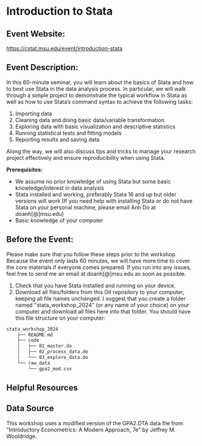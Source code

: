 # Introduction to Stata

## Event Website:
https://cstat.msu.edu/event/introduction-stata

## Event Description:
In this 60-minute seminar, you will learn about the basics of Stata and how to
best use Stata in the data analysis process. In particular, we will walk through
a simple project to demonstrate the typical workflow in Stata as well as how to
use Stata’s command syntax to achieve the following tasks:

1. Importing data
2. Cleaning data and doing basic data/variable transformation
3. Exploring data with basic visualization and descriptive statistics
4. Running statistical tests and fitting models
5. Reporting results and saving data

Along the way, we will also discuss tips and tricks to manage your research
project effectively and ensure reproducibility when using Stata.

**Prerequisites:**

* We assume no prior knowledge of using Stata but some basic knowledge/interest 
in data analysis
* Stata installed and working, preferably Stata 16 and up but older versions 
will work (If you need help with installing Stata or do not have Stata on your 
personal machine, please email Anh Do at doanh\[@\]msu.edu)
* Basic knowledge of your computer

## Before the Event:
Please make sure that you follow these steps prior to the workshop. Because the
event only lasts 60 minutes, we will have more time to cover the core materials
if everyone comes prepared. If you run into any issues, feel free to send me an
email at doanh\[@\]msu.edu as soon as possible.

1. Check that you have Stata installed and running on your device.
2. Download all files/folders from this Git repository to your computer, keeping
all file names unchanged. I suggest that you create a folder named
"stata_workshop_2024" (or any name of your choice) on your computer and download
all files here into that folder. You should have this file structure on your
computer:

```bash
stata_workshop_2024
    ├── README.md
    ├── code
    │   ├── 01_master.do
    │   ├── 02_process_data.do
    │   └── 03_explore_data.do
    └── raw_data
        └── gpa2_mod.csv
```

## Helpful Resources

## Data Source
This workshop uses a modified version of the GPA2.DTA data file from 
"Introductory Econometrics: A Modern Approach, 7e" by Jeffrey M. Wooldridge.
